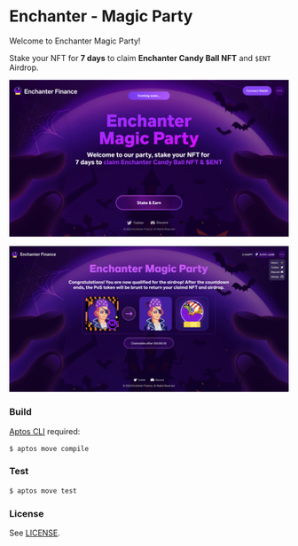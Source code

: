 # Enchanter - Magic Party

Welcome to Enchanter Magic Party!

Stake your NFT for **7 days** to claim **Enchanter Candy Ball NFT** and `$ENT` Airdrop.

![Preview](doc/preview-1.png)

![Preview](doc/preview-2.jpg)

### Build

[Aptos CLI](https://github.com/aptos-labs/aptos-core/releases) required:

```bash
$ aptos move compile
```

### Test

```bash
$ aptos move test
```

### License

See [LICENSE](LICENSE).

<!-- EOF -->
